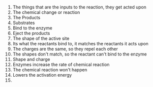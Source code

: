 1. The things that are the inputs to the reaction, they get acted upon
2. The chemical change or reaction
3. The Products
4. Substrates
5. Bind to the enzyme
6. Eject the products
7. The shape of the active site
8. Its what the reactants bind to, it matches the reactants it acts upon
9. The charges are the same, so they repel each other
10. The shapes don't match, so the reactant can't bind to the enzyme
11. Shape and charge
12. Enzymes increase the rate of chemical reaction
13. The chemical reaction won't happen
14. Lowers the activation energy
15. 